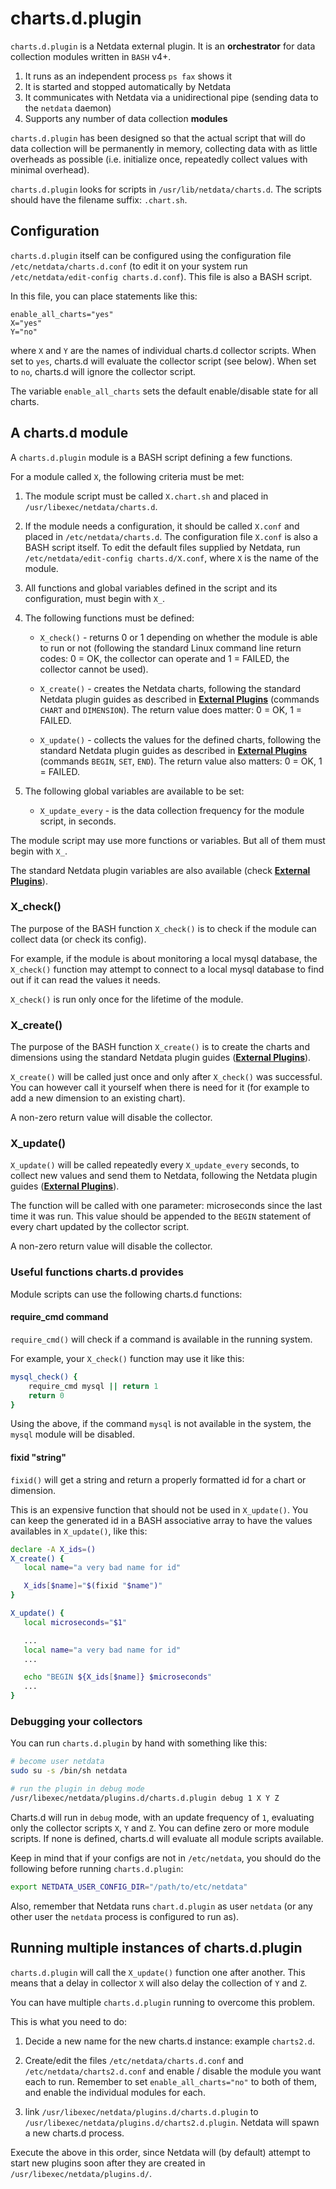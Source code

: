 # charts.d.plugin

`charts.d.plugin` is a Netdata external plugin. It is an **orchestrator** for data collection modules written in `BASH` v4+.

1.  It runs as an independent process `ps fax` shows it
2.  It is started and stopped automatically by Netdata
3.  It communicates with Netdata via a unidirectional pipe (sending data to the `netdata` daemon)
4.  Supports any number of data collection **modules**

`charts.d.plugin` has been designed so that the actual script that will do data collection will be permanently in
memory, collecting data with as little overheads as possible
(i.e. initialize once, repeatedly collect values with minimal overhead).

`charts.d.plugin` looks for scripts in `/usr/lib/netdata/charts.d`.
The scripts should have the filename suffix: `.chart.sh`.

## Configuration

`charts.d.plugin` itself can be configured using the configuration file `/etc/netdata/charts.d.conf`
(to edit it on your system run `/etc/netdata/edit-config charts.d.conf`). This file is also a BASH script.

In this file, you can place statements like this:

```
enable_all_charts="yes"
X="yes"
Y="no"
```

where `X` and `Y` are the names of individual charts.d collector scripts.
When set to `yes`, charts.d will evaluate the collector script (see below).
When set to `no`, charts.d will ignore the collector script.

The variable `enable_all_charts` sets the default enable/disable state for all charts.

## A charts.d module

A `charts.d.plugin` module is a BASH script defining a few functions.

For a module called `X`, the following criteria must be met:

1.  The module script must be called `X.chart.sh` and placed in `/usr/libexec/netdata/charts.d`.

2.  If the module needs a configuration, it should be called `X.conf` and placed in `/etc/netdata/charts.d`.
    The configuration file `X.conf` is also a BASH script itself.
    To edit the default files supplied by Netdata, run `/etc/netdata/edit-config charts.d/X.conf`,
    where `X` is the name of the module.

3.  All functions and global variables defined in the script and its configuration, must begin with `X_`.

4.  The following functions must be defined:

    -   `X_check()` - returns 0 or 1 depending on whether the module is able to run or not
         (following the standard Linux command line return codes: 0 = OK, the collector can operate and 1 = FAILED,
         the collector cannot be used).

    -   `X_create()` - creates the Netdata charts, following the standard Netdata plugin guides as described in
         **[External Plugins](../plugins.d/)** (commands `CHART` and `DIMENSION`).
         The return value does matter: 0 = OK, 1 = FAILED.

    -   `X_update()` - collects the values for the defined charts, following the standard Netdata plugin guides
         as described in **[External Plugins](../plugins.d/)** (commands `BEGIN`, `SET`, `END`).
         The return value also matters: 0 = OK, 1 = FAILED.

5.  The following global variables are available to be set:
    -   `X_update_every` - is the data collection frequency for the module script, in seconds.

The module script may use more functions or variables. But all of them must begin with `X_`.

The standard Netdata plugin variables are also available (check **[External Plugins](../plugins.d/)**). 

### X_check()

The purpose of the BASH function `X_check()` is to check if the module can collect data (or check its config).

For example, if the module is about monitoring a local mysql database, the `X_check()` function may attempt to
connect to a local mysql database to find out if it can read the values it needs.

`X_check()` is run only once for the lifetime of the module.

### X_create()

The purpose of the BASH function `X_create()` is to create the charts and dimensions using the standard Netdata
plugin guides (**[External Plugins](../plugins.d/)**).

`X_create()` will be called just once and only after `X_check()` was successful.
You can however call it yourself when there is need for it (for example to add a new dimension to an existing chart).

A non-zero return value will disable the collector.

### X_update()

`X_update()` will be called repeatedly every `X_update_every` seconds, to collect new values and send them to Netdata,
following the Netdata plugin guides (**[External Plugins](../plugins.d/)**).

The function will be called with one parameter: microseconds since the last time it was run. This value should be
appended to the `BEGIN` statement of every chart updated by the collector script.

A non-zero return value will disable the collector.

### Useful functions charts.d provides

Module scripts can use the following charts.d functions:

#### require_cmd command

`require_cmd()` will check if a command is available in the running system.

For example, your `X_check()` function may use it like this:

```sh
mysql_check() {
    require_cmd mysql || return 1
    return 0
}
```

Using the above, if the command `mysql` is not available in the system, the `mysql` module will be disabled.

#### fixid "string"

`fixid()` will get a string and return a properly formatted id for a chart or dimension.

This is an expensive function that should not be used in `X_update()`.
You can keep the generated id in a BASH associative array to have the values availables in `X_update()`, like this:

```sh
declare -A X_ids=()
X_create() {
   local name="a very bad name for id"

   X_ids[$name]="$(fixid "$name")"
}

X_update() {
   local microseconds="$1"

   ...
   local name="a very bad name for id"
   ...

   echo "BEGIN ${X_ids[$name]} $microseconds"
   ...
}
```

### Debugging your collectors

You can run `charts.d.plugin` by hand with something like this:

```sh
# become user netdata
sudo su -s /bin/sh netdata

# run the plugin in debug mode
/usr/libexec/netdata/plugins.d/charts.d.plugin debug 1 X Y Z
```

Charts.d will run in `debug` mode, with an update frequency of `1`, evaluating only the collector scripts
`X`, `Y` and `Z`. You can define zero or more module scripts. If none is defined, charts.d will evaluate all
module scripts available.

Keep in mind that if your configs are not in `/etc/netdata`, you should do the following before running
`charts.d.plugin`:

```sh
export NETDATA_USER_CONFIG_DIR="/path/to/etc/netdata"
```

Also, remember that Netdata runs `chart.d.plugin` as user `netdata` (or any other user the `netdata` process is configured to run as).

## Running multiple instances of charts.d.plugin

`charts.d.plugin` will call the `X_update()` function one after another. This means that a delay in collector `X`
will also delay the collection of `Y` and `Z`.

You can have multiple `charts.d.plugin` running to overcome this problem.

This is what you need to do:

1.  Decide a new name for the new charts.d instance: example `charts2.d`.

2.  Create/edit the files `/etc/netdata/charts.d.conf` and `/etc/netdata/charts2.d.conf` and enable / disable the
    module you want each to run. Remember to set `enable_all_charts="no"` to both of them, and enable the individual
    modules for each.

3.  link `/usr/libexec/netdata/plugins.d/charts.d.plugin` to `/usr/libexec/netdata/plugins.d/charts2.d.plugin`.
    Netdata will spawn a new charts.d process.

Execute the above in this order, since Netdata will (by default) attempt to start new plugins soon after they are
created in `/usr/libexec/netdata/plugins.d/`.

